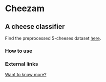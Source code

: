 # Cheezam
## A cheese classifier

Find the preprocessed 5-cheeses dataset [here](https://cheezam.s3.us-east-2.amazonaws.com/Cheezam_dataset.zip).

### How to use

### External links
[Want to know more?](https://chloebenz.com/projects/cheezam/)